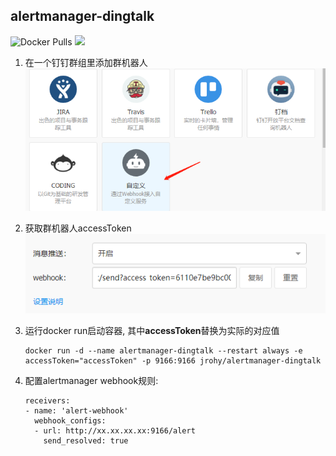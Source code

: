 ## alertmanager-dingtalk
![Docker Pulls](https://img.shields.io/docker/pulls/jrohy/alertmanager-dingtalk.svg)
[![](https://images.microbadger.com/badges/image/jrohy/alertmanager-dingtalk.svg)](https://microbadger.com/images/jrohy/alertmanager-dingtalk "Get your own image badge on microbadger.com")
1. 在一个钉钉群组里添加群机器人  
    ![addBot](../../images/addBot.png)

2. 获取群机器人accessToken  
    ![accessToken](../../images/accessToken.png)

3. 运行docker run启动容器, 其中**accessToken**替换为实际的对应值  
    ```
    docker run -d --name alertmanager-dingtalk --restart always -e accessToken="accessToken" -p 9166:9166 jrohy/alertmanager-dingtalk
    ```

4. 配置alertmanager webhook规则:  
    ```
    receivers:
    - name: 'alert-webhook'
      webhook_configs:
      - url: http://xx.xx.xx.xx:9166/alert
        send_resolved: true
    ```